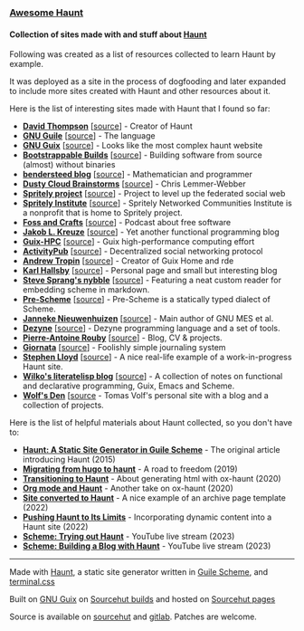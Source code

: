 ### [Awesome Haunt](https://awesome.haunt.page/)

#### Collection of sites made with and stuff about [Haunt](https://dthompson.us/projects/haunt.html)

Following was created as a list of resources collected to learn Haunt by
example.

It was deployed as a site in the process of dogfooding and later expanded to include
more sites created with Haunt and other resources about it.

Here is the list of interesting sites made with Haunt that I found so far:

* **[David Thompson](https://dthompson.us/)**
  \[[source](https://git.dthompson.us/blog.git)\] - Creator of Haunt
* **[GNU Guile](https://www.gnu.org/software/guile/)**
  \[[source](http://git.savannah.gnu.org/cgit/guile/guile-web.git)\] - The
  language
* **[GNU Guix](https://guix.gnu.org/)**
  \[[source](https://git.savannah.gnu.org/cgit/guix/guix-artwork.git/tree/website)\] -
  Looks like the most complex haunt website
* **[Bootstrappable Builds](https://www.bootstrappable.org/)**
  \[[source](https://git.savannah.gnu.org/cgit/guix/bootstrappable.git/)\] -
  Building software from source (almost) without binaries
* **[bendersteed blog](https://bendersteed.gr/)**
  \[[source](https://gitlab.com/bendersteed/bendersteed-tech)\] - Mathematician
  and programmer
* **[Dusty Cloud Brainstorms](https://dustycloud.org/)**
  \[[source](https://notabug.org/cwebber/dustycloud)\] - Chris Lemmer-Webber
* **[Spritely project](https://spritelyproject.org/)**
  \[[source](https://gitlab.com/spritely/spritelyproject.org)\] - Project to
  level up the federated social web
* **[Spritely Institute](https://spritely.institute/)**
  \[[source](https://gitlab.com/spritely/spritely-website)\] - Spritely
  Networked Communities Institute is a nonprofit that is home to Spritely
  project.
* **[Foss and Crafts](https://fossandcrafts.org/)**
  \[[source](https://gitlab.com/fossandcrafts/fossandcrafts-website)\] - Podcast
  about free software
* **[Jakob L. Kreuze](https://jakob.space/)**
  \[[source](https://git.sr.ht/~jakob/blog)\] - Yet another functional
  programming blog
* **[Guix-HPC](https://hpc.guix.info/)**
  \[[source](https://gitlab.inria.fr/guix-hpc/website)\] - Guix high-performance
  computing effort
* **[ActivityPub](https://activitypub.rocks/)**
  \[[source](https://gitlab.com/dustyweb/activitypub.rocks)\] - Decentralized
  social networking protocol
* **[Andrew Tropin](https://trop.in/)**
  \[[source](https://git.sr.ht/~abcdw/trop.in)\] - Creator of Guix Home and rde
* **[Karl Hallsby](https://karl.hallsby.com)**
  \[[source](https://cgit.karl.hallsby.com/website.git)\] - Personal page and
  small but interesting blog
* **[Steve Sprang's nybble](https://nybble.org/)**
  \[[source](https://git.sr.ht/~nybble/nybble-website)\] - Featuring a
  neat custom reader for embedding scheme in markdown.
* **[Pre-Scheme](https://prescheme.org/)**
  \[[source](https://codeberg.org/flatwhatson/prescheme-dot-org)\] - Pre-Scheme 
  is a statically typed dialect of Scheme.
* **[Janneke Nieuwenhuizen](https://joyofsource.com/)**
  \[[source](https://gitlab.com/janneke/joyofsource.com)\] - Main 
  author of GNU MES et al.
* **[Dezyne](https://dezyne.org/)**
  \[[source](https://gitlab.com/janneke/dezyne.org)\] - Dezyne 
  programming language and a set of tools.
* **[Pierre-Antoine Rouby](https://parouby.fr/)**
  \[[source](https://framagit.org/prouby/blog)\] - Blog, CV & projects.
* **[Giornata](https://giornata.grtcdr.tn/)**
  \[[source](https://git.sr.ht/~grtcdr/giornata.grtcdr.tn)\] - Foolishly simple
  journaling system
* **[Stephen Lloyd](https://somenotes.stevelloyd.net/)**
  \[[source](https://gitlab.com/zosho/somenotes-source)\] - A nice real-life 
  example of a work-in-progress Haunt site.
* **[Wilko's literatelisp blog](https://me.literatelisp.eu/)**
  \[[source](https://codeberg.org/theesm/literatelisp-haunt)\] - A collection 
  of notes on functional and declarative programming, Guix, Emacs and Scheme.
* **[Wolf's Den](https://wolfsden.cz/index.html)**
  \[[source](https://git.wolfsden.cz/wolfsden.cz/) - Tomas Volf's personal
  site with a blog and a collection of projects.


Here is the list of helpful materials about Haunt collected, so you don't have to:

* **[Haunt: A Static Site Generator in Guile
  Scheme](https://dthompson.us/introducing-haunt.html)** - The original article 
  introducing Haunt (2015)
* **[Migrating from hugo to
  haunt](https://bendersteed.tech/posts/migrating-from-hugo-to-haunt.html)** - A 
  road to freedom (2019)
* **[Transitioning to
  Haunt](https://jakob.space/blog/transition-to-haunt.html)** - About 
  generating html with ox-haunt (2020)
* **[Org mode and
  Haunt](https://web.archive.org/web/20210802212116/https://bendersteed.tech/posts/org-mode-and-haunt.html)** - Another 
  take on ox-haunt (2020)
* **[Site converted to
  Haunt](https://bendersteed.tech/posts/migrating-from-hugo-to-haunt.html)** - A 
  nice example of an archive page template (2022)
* **[Pushing Haunt to Its
  Limits](https://jakob.space/blog/pushing-haunt-to-its-limits.html)** - 
  Incorporating dynamic content into a Haunt site (2022)
* **[Scheme: Trying out Haunt](https://www.youtube.com/watch?v=K6Ou4qbEKlw)** - 
  YouTube live stream (2023)
* **[Scheme: Building a Blog with
  Haunt](https://www.youtube.com/watch?v=7jKxC99F9eQ)** - YouTube live 
  stream (2023)

---

Made with [Haunt](https://dthompson.us/projects/haunt.html), a static site
generator written in
[Guile Scheme](https://www.gnu.org/software/guile/),
and [terminal.css](https://terminalcss.xyz/)

Built on [GNU Guix](https://sr.ht/~dhruvin/builds.sr.ht-guix/)
on [Sourcehut builds](https://man.sr.ht/builds.sr.ht/)
and hosted on [Sourcehut pages](https://srht.site/)

Source is available
on [sourcehut](https://git.sr.ht/~filiplajszczak/awesome-haunt-page) and
[gitlab](https://gitlab.com/filiplajszczak/awesome-haunt-page). Patches are
welcome.
